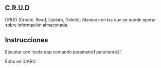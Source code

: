 
## C.R.U.D

CRUD (Create, Read, Update, Delete). Maneras en las que se puede operar sobre información almacenada.

## Instrucciones 

Ejecutar con 'node app comando parametro1 parametro2'.

Echo en ICARO
